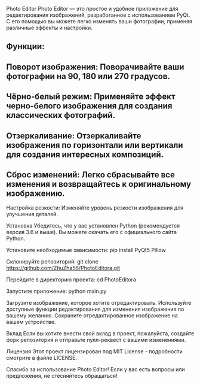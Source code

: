 Photo Editor
Photo Editor — это простое и удобное приложение для редактирования изображений, разработанное с использованием PyQt. С его помощью вы можете легко изменять ваши фотографии, применяя различные эффекты и настройки.

Функции:
-
Поворот изображения: Поворачивайте ваши фотографии на 90, 180 или 270 градусов.
-
Чёрно-белый режим: Применяйте эффект черно-белого изображения для создания классических фотографий.
-
Отзеркаливание: Отзеркаливайте изображения по горизонтали или вертикали для создания интересных композиций.
-
Сброс изменений: Легко сбрасывайте все изменения и возвращайтесь к оригинальному изображению.
-
Настройка резкости: Изменяйте уровень резкости изображения для улучшения деталей.

Установка
Убедитесь, что у вас установлен Python (рекомендуется версия 3.6 и выше). Вы можете скачать его с официального сайта Python.

Установите необходимые зависимости:
pip install PyQt5 Pillow

Склонируйте репозиторий:
git clone https://github.com/ZhuZha56/PhotoEditora.git

Перейдите в директорию проекта:
cd PhotoEditora

Запустите приложение:
python main.py

Загрузите изображение, которое хотите отредактировать.
Используйте доступные функции редактирования для изменения изображения по вашему желанию.
Сохраните отредактированное изображение на вашем устройстве.

Вклад
Если вы хотите внести свой вклад в проект, пожалуйста, создайте форк репозитория и отправьте пулл-реквест с вашими изменениями.

Лицензия
Этот проект лицензирован под MIT License - подробности смотрите в файле LICENSE.

Спасибо за использование Photo Editor! Если у вас есть вопросы или предложения, не стесняйтесь обращаться!
